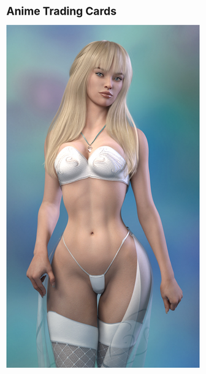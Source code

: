 # Anime Trading Cards


![1.png](https://github.com/DJ-JR30/MainDB/blob/fc1f7e964b4c3ef6dfd70a99f3ba597abd582e27/images/TradingCards/Anime/1.png)
